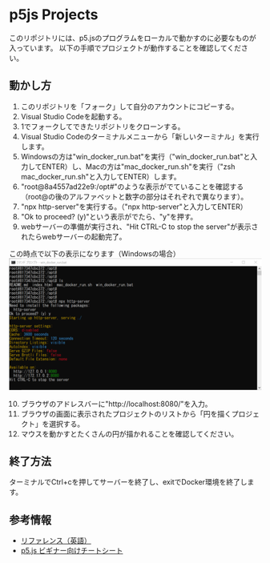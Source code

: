 # p5js Projects
このリポジトリには、p5.jsのプログラムをローカルで動かすのに必要なものが入っています。
以下の手順でプロジェクトが動作することを確認してください。

## 動かし方
1. このリポジトリを「フォーク」して自分のアカウントにコピーする。
2. Visual Studio Codeを起動する。
3. 1でフォークしてできたリポジトリをクローンする。
4. Visual Studio Codeのターミナルメニューから「新しいターミナル」を実行します。
5. Windowsの方は"win_docker_run.bat"を実行（"win_docker_run.bat"と入力してENTER）し、Macの方は"mac_docker_run.sh"を実行（"zsh mac_docker_run.sh"と入力してENTER）します。
6. "root@8a4557ad22e9:/opt#"のような表示がでていることを確認する（root@の後のアルファベットと数字の部分はそれぞれで異なります）。
7. "npx http-server"を実行する。（"npx http-server"と入力してENTER）
8. "Ok to proceed? (y)"という表示がでたら、"y"を押す。
9. webサーバーの準備が実行され、"Hit CTRL-C to stop the server"が表示されたらwebサーバーの起動完了。

この時点で以下の表示になります（Windowsの場合）
![](./images/win.png)

10. ブラウザのアドレスバーに"http://localhost:8080/"を入力。
11. ブラウザの画面に表示されたプロジェクトのリストから「円を描くプロジェクト」を選択する。
10. マウスを動かすとたくさんの円が描かれることを確認してください。

## 終了方法
ターミナルでCtrl+cを押してサーバーを終了し、exitでDocker環境を終了します。

## 参考情報
- [リファレンス（英語）](https://p5js.org/reference/)
- [p5.js ビギナー向けチートシート](https://bmoren.github.io/p5js-cheat-sheet/ja.html)
